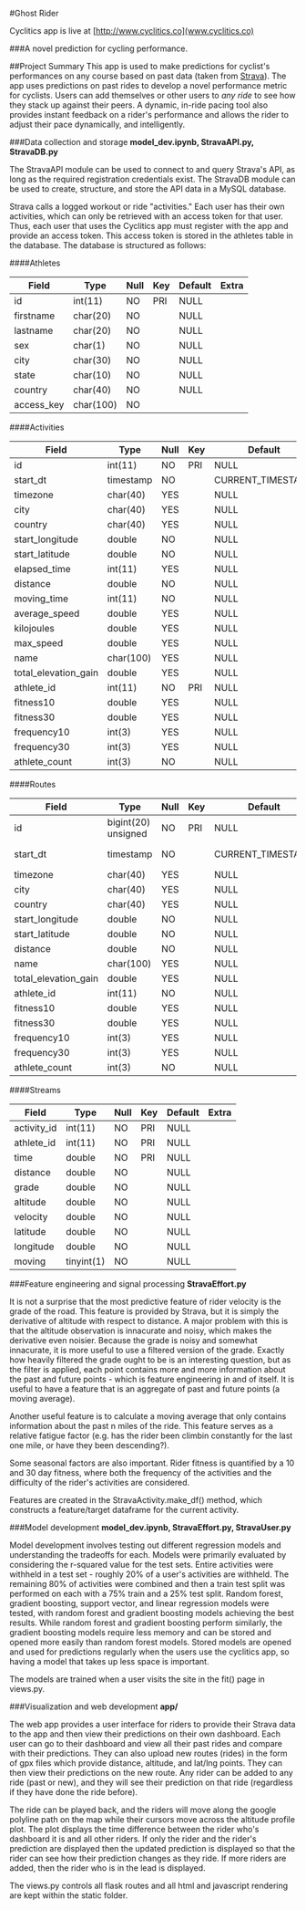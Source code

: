 #Ghost Rider

Cyclitics app is live at [http://www.cyclitics.co](www.cyclitics.co)

###A novel prediction for cycling performance.

##Project Summary
This app is used to make predictions for cyclist's performances on any course based on past data (taken from [Strava](https://strava.com)). The app uses predictions on past rides to develop a novel performance metric for cyclists. Users can add themselves or other users to *_any ride_* to see how they stack up against their peers. A dynamic, in-ride pacing tool also provides instant feedback on a rider's performance and allows the rider to adjust their pace dynamically, and intelligently.

###Data collection and storage
**model_dev.ipynb, StravaAPI.py, StravaDB.py**

The StravaAPI module can be used to connect to and query Strava's API, as long as the required registration credentials exist. The StravaDB module can be used to create, structure, and store the API data in a MySQL database.

Strava calls a logged workout or ride "activities." Each user has their own activities, which can only be retrieved with an access token for that user. Thus, each user that uses the Cyclitics app must register with the app and provide an access token. This access token is stored in the athletes table in the database. The database is structured as follows:

####Athletes

| Field      | Type      | Null | Key | Default | Extra |
|------------|-----------|------|-----|---------|-------|
| id         | int(11)   | NO   | PRI | NULL    |       |
| firstname  | char(20)  | NO   |     | NULL    |       |
| lastname   | char(20)  | NO   |     | NULL    |       |
| sex        | char(1)   | NO   |     | NULL    |       |
| city       | char(30)  | NO   |     | NULL    |       |
| state      | char(10)  | NO   |     | NULL    |       |
| country    | char(40)  | NO   |     | NULL    |       |
| access_key | char(100) | NO   |     |         |       |

####Activities

| Field                | Type      | Null | Key | Default           | Extra |
|----------------------|-----------|------|-----|-------------------|-------|
| id                   | int(11)   | NO   | PRI | NULL              |       |
| start_dt             | timestamp | NO   |     | CURRENT_TIMESTAMP |       |
| timezone             | char(40)  | YES  |     | NULL              |       |
| city                 | char(40)  | YES  |     | NULL              |       |
| country              | char(40)  | YES  |     | NULL              |       |
| start_longitude      | double    | NO   |     | NULL              |       |
| start_latitude       | double    | NO   |     | NULL              |       |
| elapsed_time         | int(11)   | YES  |     | NULL              |       |
| distance             | double    | NO   |     | NULL              |       |
| moving_time          | int(11)   | NO   |     | NULL              |       |
| average_speed        | double    | YES  |     | NULL              |       |
| kilojoules           | double    | YES  |     | NULL              |       |
| max_speed            | double    | YES  |     | NULL              |       |
| name                 | char(100) | YES  |     | NULL              |       |
| total_elevation_gain | double    | YES  |     | NULL              |       |
| athlete_id           | int(11)   | NO   | PRI | NULL              |       |
| fitness10            | double    | YES  |     | NULL              |       |
| fitness30            | double    | YES  |     | NULL              |       |
| frequency10          | int(3)    | YES  |     | NULL              |       |
| frequency30          | int(3)    | YES  |     | NULL              |       |
| athlete_count        | int(3)    | NO   |     | NULL              |       |

####Routes

| Field                | Type                | Null | Key | Default           | Extra                       |
|----------------------|---------------------|------|-----|-------------------|-----------------------------|
| id                   | bigint(20) unsigned | NO   | PRI | NULL              | auto_increment              |
| start_dt             | timestamp           | NO   |     | CURRENT_TIMESTAMP | on update CURRENT_TIMESTAMP |
| timezone             | char(40)            | YES  |     | NULL              |                             |
| city                 | char(40)            | YES  |     | NULL              |                             |
| country              | char(40)            | YES  |     | NULL              |                             |
| start_longitude      | double              | NO   |     | NULL              |                             |
| start_latitude       | double              | NO   |     | NULL              |                             |
| distance             | double              | NO   |     | NULL              |                             |
| name                 | char(100)           | YES  |     | NULL              |                             |
| total_elevation_gain | double              | YES  |     | NULL              |                             |
| athlete_id           | int(11)             | NO   |     | NULL              |                             |
| fitness10            | double              | YES  |     | NULL              |                             |
| fitness30            | double              | YES  |     | NULL              |                             |
| frequency10          | int(3)              | YES  |     | NULL              |                             |
| frequency30          | int(3)              | YES  |     | NULL              |                             |
| athlete_count        | int(3)              | NO   |     | NULL              |                             |

####Streams

| Field       | Type       | Null | Key | Default | Extra |
|-------------|------------|------|-----|---------|-------|
| activity_id | int(11)    | NO   | PRI | NULL    |       |
| athlete_id  | int(11)    | NO   | PRI | NULL    |       |
| time        | double     | NO   | PRI | NULL    |       |
| distance    | double     | NO   |     | NULL    |       |
| grade       | double     | NO   |     | NULL    |       |
| altitude    | double     | NO   |     | NULL    |       |
| velocity    | double     | NO   |     | NULL    |       |
| latitude    | double     | NO   |     | NULL    |       |
| longitude   | double     | NO   |     | NULL    |       |
| moving      | tinyint(1) | NO   |     | NULL    |       |


###Feature engineering and signal processing
**StravaEffort.py**

It is not a surprise that the most predictive feature of rider velocity is the grade of the road. This feature is provided by Strava, but it is simply the derivative of altitude with respect to distance. A major problem with this is that the altitude observation is innacurate and noisy, which makes the derivative even noisier. Because the grade is noisy and somewhat innacurate, it is more useful to use a filtered version of the grade. Exactly how heavily filtered the grade ought to be is an interesting question, but as the filter is applied, each point contains more and more information about the past and future points - which is feature engineering in and of itself. It is useful to have a feature that is an aggregate of past and future points (a moving average).

Another useful feature is to calculate a moving average that only contains information about the past n miles of the ride. This feature serves as a relative fatigue factor (e.g. has the rider been climbin constantly for the last one mile, or have they been descending?). 

Some seasonal factors are also important. Rider fitness is quantified by a 10 and 30 day fitness, where both the frequency of the activities and the difficulty of the rider's activities are considered.

Features are created in the StravaActivity.make_df() method, which constructs a feature/target dataframe for the current activity.

###Model development
**model_dev.ipynb, StravaEffort.py, StravaUser.py**

Model development involves testing out different regression models and understanding the tradeoffs for each. Models were primarily evaluated by considering the r-squared value for the test sets. Entire activities were withheld in a test set - roughly 20% of a user's activities are withheld. The remaining 80% of activities were combined and then a train test split was performed on each with a 75% train and a 25% test split. Random forest, gradient boosting, support vector, and linear regression models were tested, with random forest and gradient boosting models achieving the best results. While random forest and gradient boosting perform similarly, the gradient boosting models require less memory and can be stored and opened more easily than random forest models. Stored models are opened and used for predictions regularly when the users use the cyclitics app, so having a model that takes up less space is important.

The models are trained when a user visits the site in the fit() page in views.py.


###Visualization and web development
**app/**

The web app provides a user interface for riders to provide their Strava data to the app and then view their predictions on their own dashboard. Each user can go to their dashboard and view all their past rides and compare with their predictions. They can also upload new routes (rides) in the form of gpx files which provide distance, altitude, and lat/lng points. They can then view their predictions on the new route. Any rider can be added to any ride (past or new), and they will see their prediction on that ride (regardless if they have done the ride before).

The ride can be played back, and the riders will move along the google polyline path on the map while their cursors move across the altitude profile plot. The plot displays the time difference between the rider who's dashboard it is and all other riders. If only the rider and the rider's prediction are displayed then the updated prediction is displayed so that the rider can see how their prediction changes as they ride. If more riders are added, then the rider who is in the lead is displayed. 

The views.py controls all flask routes and all html and javascript rendering are kept within the static folder.